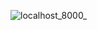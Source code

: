 ![localhost_8000_](https://github.com/carincon93/Algoritmos-de-planificacion/assets/18555989/118b65ae-fe85-462e-9b38-8094d375f07e)
